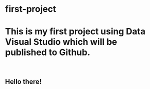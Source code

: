 # first-project
<h1>This is my first project using Data Visual Studio which will be published to Github.</h1>
<br>
<h2>Hello there!</h2>